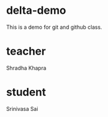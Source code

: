 # delta-demo

This is a demo for git and github class.

# teacher

Shradha Khapra

# student

Srinivasa Sai
